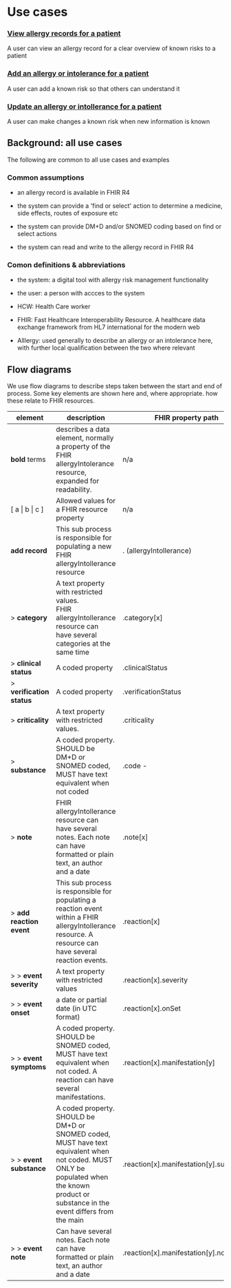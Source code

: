 
# Use cases

### [View allergy records for a patient](view-record/index.md)
A user can view an allergy record for a clear overview of known risks to a patient

### [Add an allergy or intolerance for a patient](add-allergyIntolerance/index.md)
A user can add a known risk so that others can understand it

### [Update an allergy or intollerance for a patient](update-allergyIntolerance/index.md)
A user can make changes a known risk when new information is known

## Background: all use cases

The following are common to all use cases and examples

### Common assumptions

* an allergy record is available in FHIR R4

* the system can provide a 'find or select' action to determine a medicine, side effects, routes of exposure etc

* the system can provide DM+D and/or SNOMED coding based on find or select actions

* the system can read and write to the allergy record in FHIR R4

  

### Comon definitions & abbreviations

* the system: a digital tool with allergy risk management functionality
  
* the user: a person with accces to the system
  
* HCW: Health Care worker

* FHIR: Fast Healthcare Interoperability Resource. A healthcare data exchange framework from HL7 international for the modern web

* Alllergy: used generally to describe an allergy or an intolerance here, with further local qualification between the two where relevant



## Flow diagrams

We use flow diagrams to describe steps taken between the start and end of process. Some key elements are shown here and, where appropriate. how these relate to FHIR resources.

| element                    | description                                                  | FHIR property path                      |
| -------------------------- | ------------------------------------------------------------ | --------------------------------------- |
| **bold** terms             | describes a data element, normally a property of the FHIR allergyIntolerance resource, expanded for readability. | n/a                                     |
| [ a \| b \| c ]            | Allowed values for a FHIR resource property                  | n/a                                     |
| **add record**             | This sub process is responsible for populating a new FHIR allergyIntollerance resource | . (allergyIntollerance)                 |
| >  **category**            | A text property with restricted values. <br />FHIR allergyIntollerance resource can have several categories at the same time | .category[x]                            |
| >  **clinical status**     | A coded property                                             | .clinicalStatus                         |
| >  **verification status** | A coded property                                             | .verificationStatus                     |
| >  **criticality**         | A text property with restricted values.                      | .criticality                            |
| >  **substance**           | A coded property. SHOULD be DM+D or SNOMED coded, MUST have text equivalent when not coded | .code  -                                |
| >  **note**                | FHIR allergyIntollerance resource can have several notes. Each note can have formatted or plain text, an author and a date | .note[x]                                |
| > **add reaction event**     | This sub process is responsible for populating a reaction event within a FHIR allergyIntollerance resource. A resource can have several reaction events. | .reaction[x]                            |
| > > **event severity**      | A text property with restricted values                       | .reaction[x].severity                   |
| > > **event onset**         | a date or partial date (in UTC format)                       | .reaction[x].onSet                      |
| > > **event symptoms**      | A coded property. SHOULD be SNOMED coded, MUST have text equivalent when not coded. A reaction can have several manifestations. | .reaction[x].manifestation[y]           |
| > > **event substance**     | A coded property. SHOULD be DM+D or SNOMED coded, MUST have text equivalent when not coded. MUST ONLY be populated when the known product or substance in the event differs from the main | .reaction[x].manifestation[y].substance |
| > > **event note**          | Can have several notes. Each note can have formatted or plain text, an author and a date | .reaction[x].manifestation[y].note[z]   |

